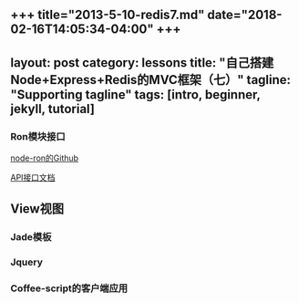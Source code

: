 +++
title="2013-5-10-redis7.md"
date="2018-02-16T14:05:34-04:00"
+++
---
layout: post
category: lessons
title: "自己搭建Node+Express+Redis的MVC框架（七）"
tagline: "Supporting tagline"
tags: [intro, beginner, jekyll, tutorial]
---

### Ron模块接口

[node-ron的Github](https://github.com/wdavidw/node-ron)

[API接口文档](http://www.adaltas.com/projects/node-ron)

## View视图

### Jade模板

### Jquery

### Coffee-script的客户端应用
